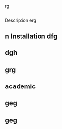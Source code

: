  rg
  ## 
 Description erg
  ## n Installation dfg
  ## dgh
  ## grg
  ## academic
  ## 
  ## geg
  ## geg